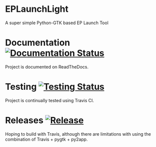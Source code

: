 # EPLaunchLight

A super simple Python-GTK based EP Launch Tool

# Documentation [![Documentation Status](https://readthedocs.org/projects/ep-launch-light/badge/?version=latest)](http://ep-launch-light.readthedocs.io/en/latest/?badge=latest)

Project is documented on ReadTheDocs. 

# Testing [![Testing Status](https://travis-ci.org/Myoldmopar/EPLaunchLight.svg?branch=master)](http://travis-ci.org/Myoldmopar/EPLaunchLight)

Project is continually tested using Travis CI.

# Releases [![Release](https://img.shields.io/badge/release-latest-brightgreen.svg)](https://github.com/Myoldmopar/EPLaunchLight/releases/latest)

Hoping to build with Travis, although there are limitations with using the combination of Travis + pygtk + py2app.